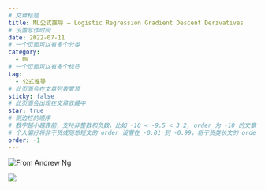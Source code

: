 ```yaml
---
# 文章标题
title: ML公式推导 — Logistic Regression Gradient Descent Derivatives
# 设置写作时间
date: 2022-07-11
# 一个页面可以有多个分类
category:
  - ML
# 一个页面可以有多个标签
tag:
  - 公式推导
# 此页面会在文章列表置顶
sticky: false
# 此页面会出现在文章收藏中
star: true
# 侧边栏的顺序
# 数字越小越靠前，支持非整数和负数，比如 -10 < -9.5 < 3.2, order 为 -10 的文章会最靠上。
# 个人偏好将非干货或随想短文的 order 设置在 -0.01 到 -0.99，将干货类长文的 order 设置在 -1 到负无穷。每次新增文章都会在上一篇的基础上递减 order 值。
order: -1
---
```

![From Andrew Ng](https://cdn-images-1.medium.com/max/3792/1*psolPGqHQtCuVdAsW0TE7A.png)

![](https://cdn-images-1.medium.com/max/3822/1*I-xYOKDargu0U75QkvoS_A.jpeg)
